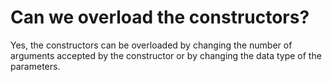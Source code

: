 # Can we overload the constructors?
Yes, the constructors can be overloaded by changing the number of arguments accepted by the constructor or by changing the data type of the parameters.
